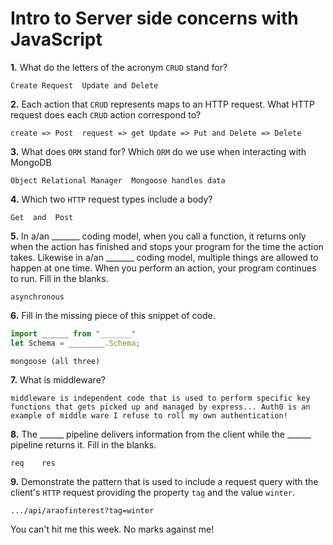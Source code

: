# Intro to Server side concerns with JavaScript

**1.** What do the letters of the acronym `CRUD` stand for?
<!-- enter you answer in the space below -->
```
Create Request  Update and Delete
```
**2.** Each action that `CRUD` represents maps to an HTTP request. What HTTP request does each `CRUD` action correspond to?
<!-- enter you answer in the space below -->
```
create => Post  request => get Update => Put and Delete => Delete
```
**3.** What does `ORM` stand for? Which `ORM` do we use when interacting with MongoDB
<!-- enter you answer in the space below -->
```
Object Relational Manager  Mongoose handles data 
```
**4.** Which two `HTTP` request types include a body?
<!-- enter you answer in the space below -->
```
Get  and  Post

```
**5.** In a/an _______ coding model, when you call a function, it returns only when the action has finished and stops your program for the time the action takes. Likewise in a/an _______ coding model, multiple things are allowed to happen at one time. When you perform an action, your program continues to run.  Fill in the blanks.
<!-- enter you answer in the space below -->
```
asynchronous
```

**6.** Fill in the missing piece of this snippet of code.
```js
import ______ from "_______"
let Schema = ________.Schema;
```
<!-- enter you answer in the space below -->
```
mongoose (all three)
```
**7.** What is middleware?
<!-- enter you answer in the space below -->
```
middleware is independent code that is used to perform specific key functions that gets picked up and managed by express... Auth0 is an example of middle ware I refuse to roll my own authentication! 
```
**8.** The ______ pipeline delivers information from the client while the ______ pipeline returns it. Fill in the blanks. 
<!-- enter you answer in the space below -->
```
req    res
```
**9.** 
Demonstrate the pattern that is used to include a request query with the client's `HTTP` request providing the property `tag` and the value `winter`.
<!-- enter you answer in the space below -->
```
.../api/araofinterest?tag=winter

```
You can't hit me this week. No marks against me!